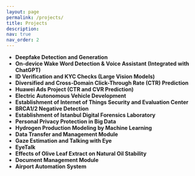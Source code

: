 ```yaml
---
layout: page
permalink: /projects/
title: Projects
description:
nav: true
nav_order: 2
---
```



- **Deepfake Detection and Generation**  
- **On-device Wake Word Detection & Voice Assistant (Integrated with ChatGPT)**  
- **ID Verification and KYC Checks (Large Vision Models)**
- **Diversified and Cross-Domain Click-Through Rate (CTR) Prediction**  
- **Huawei Ads Project (CTR and CVR Prediction)**  
- **Electric Autonomous Vehicle Development**  
- **Establishment of Internet of Things Security and Evaluation Center**  
- **BRCA1/2 Negative Detection**  
- **Establishment of Istanbul Digital Forensics Laboratory**  
- **Personal Privacy Protection in Big Data**  
- **Hydrogen Production Modeling by Machine Learning**  
- **Data Transfer and Management Module**  
- **Gaze Estimation and Talking with Eye**  
- **EyeTalk**  
- **Effects of Olive Leaf Extract on Natural Oil Stability**  
- **Document Management Module**  
- **Airport Automation System**  
